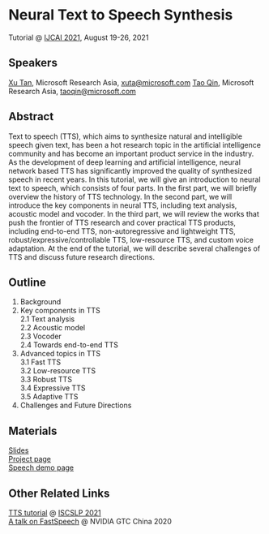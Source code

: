 # Neural Text to Speech Synthesis
Tutorial @ [IJCAI 2021](http://ijcai-21.org), August 19-26, 2021


## Speakers
[Xu Tan](https://www.microsoft.com/en-us/research/people/xuta/), Microsoft Research Asia, <xuta@microsoft.com>
[Tao Qin](https://www.microsoft.com/en-us/research/people/taoqin/), Microsoft Research Asia, <taoqin@microsoft.com>



## Abstract
Text to speech (TTS), which aims to synthesize natural and intelligible speech given text, has been a hot research topic in the artificial intelligence community and has become an important product service in the industry. As the development of deep learning and artificial intelligence, neural network based TTS has significantly improved the quality of synthesized speech in recent years. In this tutorial, we will give an introduction to neural text to speech, which consists of four parts. In the first part, we will briefly overview the history of TTS technology. In the second part, we will introduce the key components in neural TTS, including text analysis, acoustic model and vocoder.  In the third part, we will review the works that push the frontier of TTS research and cover practical TTS products, including end-to-end TTS, non-autoregressive and lightweight TTS, robust/expressive/controllable TTS, low-resource TTS, and custom voice adaptation. At the end of the tutorial, we will describe several challenges of TTS and discuss future research directions.



## Outline

1. Background <br>
2. Key components in TTS<br>
  2.1 Text analysis<br>
  2.2 Acoustic model<br>
  2.3 Vocoder<br>
  2.4 Towards end-to-end TTS<br>
3. Advanced topics in TTS <br>
  3.1 Fast TTS<br>
  3.2 Low-resource TTS<br>
  3.3 Robust TTS<br>
  3.4 Expressive TTS<br>
  3.5 Adaptive TTS<br>
4. Challenges and Future Directions<br>

## Materials
[Slides](TBD)<br>
[Project page](https://www.microsoft.com/en-us/research/project/text-to-speech/)<br>
[Speech demo page](https://speechresearch.github.io/)


## Other Related Links
[TTS tutorial](https://www.microsoft.com/en-us/research/uploads/prod/2021/02/ISCSLP2021-TTS-Tutorial.pdf) @ [ISCSLP 2021](https://www.iscslp2021.org/program/tutorials/)<br> 
[A talk on FastSpeech](https://resource.gtcevent.cn/gtc2020/pdf/CNS20269.pdf) @ NVIDIA GTC China 2020 <br>

